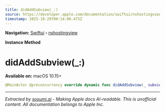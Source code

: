 ```yaml
---
title: didAddSubview(_:)
source: https://developer.apple.com/documentation/swiftui/nshostingview/didaddsubview(_:)
timestamp: 2025-10-29T00:14:08.475Z
---
```


**Navigation:** [Swiftui](/documentation/swiftui) › [nshostingview](/documentation/swiftui/nshostingview)

**Instance Method**

# didAddSubview(_:)

**Available on:** macOS 10.15+

```swift
@MainActor @preconcurrency override dynamic func didAddSubview(_ subview: NSView)
```

---

*Extracted by [sosumi.ai](https://sosumi.ai) - Making Apple docs AI-readable.*
*This is unofficial content. All documentation belongs to Apple Inc.*
